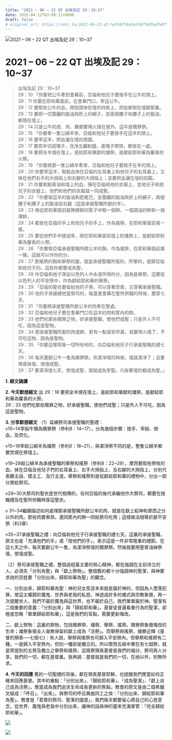 ```yaml
---
title: "2021 – 06 – 22 QT 出埃及記 29：10~37"
date: 2025-04-12T03:09:11+0800
draft: false
# original_url: https://cmtc.tw/2021-06-22-qt-%e5%87%ba%e5%9f%83%e5%8f%8a%e8%a8%98-29%ef%bc%9a1037
---
```


![2021 – 06 – 22 QT 出埃及記 29：10\~37](/images/qt.jpg   "2021 – 06 – 22 QT 出埃及記 29：10\~37")

# 2021 – 06 – 22 QT 出埃及記 29：10\~37

> 出埃及記 29：10\~37  
> 29：10 「你要把公牛牽到會幕前，亞倫和他兒子要按手在公牛的頭上。  
> 29：11 你要在耶和華面前，在會幕門口，宰這公牛。  
> 29：12 要取些公牛的血，用指頭抹在壇的四角上，把血都倒在壇腳那裏。  
> 29：13 要把一切蓋臟的脂油與肝上的網子，並兩個腰子和腰子上的脂油，都燒在壇上。  
> 29：14 只是公牛的皮、肉、糞都要用火燒在營外。這牛是贖罪祭。  
> 29：15 「你要牽一隻公綿羊來，亞倫和他兒子要按手在這羊的頭上。  
> 29：16 要宰這羊，把血灑在壇的周圍。  
> 29：17 要把羊切成塊子，洗淨五臟和腿，連塊子帶頭，都放在一處。  
> 29：18 要把全羊燒在壇上，是給耶和華獻的燔祭，是獻給耶和華為馨香的火祭。  
> 29：19 「你要將那一隻公綿羊牽來，亞倫和他兒子要按手在羊的頭上。  
> 29：20 你要宰這羊，取點血抹在亞倫的右耳垂上和他兒子的右耳垂上，又抹在他們右手的大拇指上和右腳的大拇指上；並要把血灑在壇的四圍。  
> 29：21 你要取點膏油和壇上的血，彈在亞倫和他的衣服上，並他兒子和他兒子的衣服上，他們和他們的衣服就一同成聖。  
> 29：22 「你要取這羊的脂油和肥尾巴，並蓋臟的脂油與肝上的網子，兩個腰子和腰子上的脂油並右腿（這是承接聖職所獻的羊）。  
> 29：23 再從耶和華面前裝無酵餅的筐子中取一個餅，一個調油的餅和一個薄餅，  
> 29：24 都放在亞倫的手上和他兒子的手上，作為搖祭，在耶和華面前搖一搖。  
> 29：25 要從他們手中接過來，燒在耶和華面前壇上的燔祭上，是獻給耶和華為馨香的火祭。  
> 29：26 「你要取亞倫承接聖職所獻公羊的胸，作為搖祭，在耶和華面前搖一搖，這就可以作你的分。  
> 29：27 那搖祭的胸和舉祭的腿，就是承接聖職所搖的、所舉的，是歸亞倫和他兒子的。這些你都要成為聖，  
> 29：28 作亞倫和他子孫從以色列人中永遠所得的分，因為是舉祭。這要從以色列人的平安祭中，作為獻給耶和華的舉祭。  
> 29：29 「亞倫的聖衣要留給他的子孫，可以穿著受膏，又穿著承接聖職。  
> 29：30 他的子孫接續他當祭司的，每逢進會幕在聖所供職的時候，要穿七天。  
> 29：31 「你要將承接聖職所獻公羊的肉煮在聖處。  
> 29：32 亞倫和他兒子要在會幕門口吃這羊的肉和筐內的餅。  
> 29：33 他們吃那些贖罪之物，好承接聖職，使他們成聖；只是外人不可吃，因為這是聖物。  
> 29：34 那承接聖職所獻的肉或餅，若有一點留到早晨，就要用火燒了，不可吃這物，因為是聖物。  
> 29：35 「你要這樣照我一切所吩咐的，向亞倫和他兒子行承接聖職的禮七天。  
> 29：36 每天要獻公牛一隻為贖罪祭。你潔淨壇的時候，壇就潔淨了；且要用膏抹壇，使壇成聖。  
> 29：37 要潔淨壇七天，使壇成聖，壇就成為至聖。凡挨著壇的都成為聖。」

**1. 經文誦讀**

**2.  今天默想經文**
出 29：18 要把全羊燒在壇上，是給耶和華獻的燔祭，是獻給耶和華為馨香的火祭。  
29：33 他們吃那些贖罪之物，好承接聖職，使他們成聖；只是外人不可吃，因為這是聖物。

**3. 分享默想經文**
（1）延續祭司承接聖職的聖禮：  
v10\~14宰殺牛犢為贖罪祭（參利8：14\~17），分為幾個步驟：按手、宰殺、倒血，及焚化。

v15\~18宰殺公綿羊為燔祭（參利8：18\~21），與潔淨祭不同的是，整隻公綿羊都要焚燒在祭壇上。

v19\~28殺公綿羊為承接聖職的舉祭和搖祭（參利8：22\~29），摩西要取些祭牲的血，抹在亞倫及他兒子們的右耳垂上、右手大拇指上、及右腳的大拇指上，分別代表聽主話、摸主工、及行主道。舉祭和搖祭則是從獻給耶和華的禮物中，分出一部分賞給祭司。

v29\~30大祭司的聖衣是世代相傳的，任何亞倫的後代承繼他作大祭司，都要在授職禮及在聖所供職時穿這聖衣。

v 31\~34繼續描述如何處理那承接聖職所獻公羊的肉，就是在獻上給神和摩西之分以外的肉。那些肉要煮熟，連同筐內的餅一同給祭司吃用；這樣做法相等於獻平安祭（利3章）

v35\~37承接聖職之禮：向亞倫和他兒子行承接聖職的禮七天。這裏的承接聖職，原文也是「充滿他們的手」或「按他們的手」，表示這是一件非常隆重的禮節。在這七天之中，每天要獻公牛一隻，為潔淨祭壇的贖罪祭。然後就要用聖膏油抹祭壇，使壇成聖。

（2）祭司承接聖職之禮，整個過程最主要的核心精神，都在強調在主前侍立的人，必須先「分別為聖」與「獻上祭物」。整個舊約都十分強調神的聖潔，與神要求祂的百姓要「分別出來，歸耶和華為聖」的觀念。

一、分別出來，歸耶和華為聖：神的兒女受造本來就是屬於神的，但因為人墮落犯罪，使這主權歸於魔鬼、世界與老我的私慾。神透過許多的儀式與宗教象徵，再一次提醒世人，我們不屬於魔鬼與這世界，也不屬於自己，我們單單屬於神。聖潔有二個重要的意義：「分別出來」與「歸給耶和華」。基督徒普遍看重行為的聖潔，卻極度忽略「單單歸給耶和華」，這是我們的盲點，需要更新悔改。

二、獻上祭物：這裏的祭物，包括贖罪祭、燔祭、舉祭、搖祭。贖罪祭象徵悔改的生命；燔祭象徵全人毫無保留的獻上成為「活祭」。而舉祭與搖祭，據滕近輝《基督的預表──七個七》：有人說，舉祭與搖祭也可歸入平安祭內，但舉祭和搖祭有二種，一是歸入平安祭內，但別一種卻是獨立的。所以摩西五經中實在有七個祭，就是常提到的五祭及獨立之舉祭和搖祭。這兩祭預表基督是我們的福分，祭司與人分享。我們的一切，都在基督裏。我再說：基督就是我們的一切，在祂以外，別無所求。

**4. 今天的回應**
舊約一切聖禮的背後，都在預表基督耶穌，也提醒我們應當如何正確來回應基督。其中的重點：「分別出來」、「歸給耶和華」、「成為聖潔」、「獻上自己成為活祭」，應當成為我們追求生命成長更新的焦點。教會的原文是由二個希臘文組成：「呼召」、「出來」，與祭司的呼召異曲同工之效：「分別出來、歸給耶和華為聖」。教會是「君尊的祭司、聖潔的國度」，我們每天都要留心將自己的心思意念，從世界、魔鬼與老我中分別出來，讓神的話與神的靈來充滿掌管：「完全歸給耶和華」。

![](/images/202106221.jpg)

![](/images/202106222.jpg)
